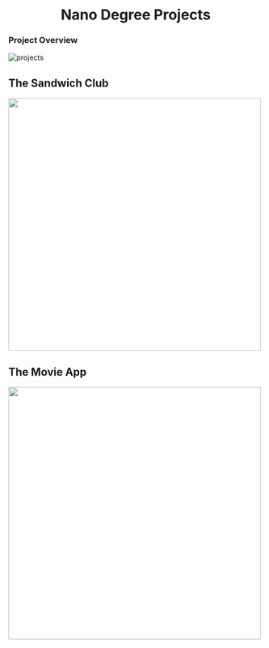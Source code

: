 <h1 align="center">Nano Degree Projects </h1>

### Project Overview
![projects](https://user-images.githubusercontent.com/11560987/39330794-5bdd1b4c-4968-11e8-9271-631b147ec403.PNG)

## The Sandwich Club
<img src='https://user-images.githubusercontent.com/11560987/41324819-7b0a4eca-6e7c-11e8-96c4-1e02742f5f37.jpeg'  width='500' />

## The Movie App
<img src='https://user-images.githubusercontent.com/11560987/41324706-b7dd0e2e-6e7b-11e8-9f74-4a386e98fa6e.jpg'  width='500' />






